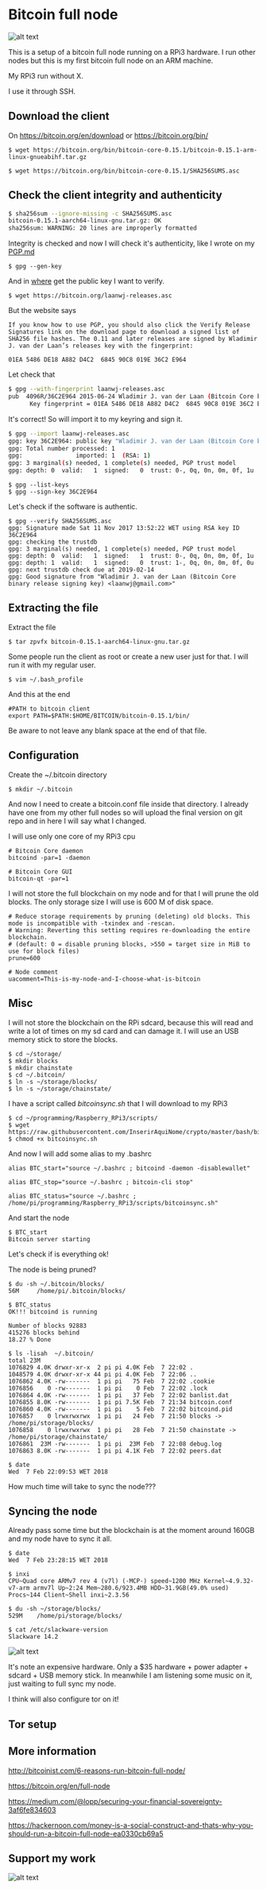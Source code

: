 # Bitcoin full node

![alt text](https://github.com/InserirAquiNome/crypto/blob/master/static/image/full_node1.jpg "Logo Title Text 1")

This is a setup of a bitcoin full node running on a RPi3 hardware. I run other nodes but this is my first bitcoin full node on an ARM machine.

My RPi3 run without X.

I use it through SSH.

## Download the client

On https://bitcoin.org/en/download or https://bitcoin.org/bin/

`$ wget https://bitcoin.org/bin/bitcoin-core-0.15.1/bitcoin-0.15.1-arm-linux-gnueabihf.tar.gz`

`$ wget https://bitcoin.org/bin/bitcoin-core-0.15.1/SHA256SUMS.asc`

## Check the client integrity and authenticity

```bash
$ sha256sum --ignore-missing -c SHA256SUMS.asc 
bitcoin-0.15.1-aarch64-linux-gnu.tar.gz: OK
sha256sum: WARNING: 20 lines are improperly formatted
```

Integrity is checked and now I will check it's authenticity, like I wrote on my [PGP.md](https://github.com/InserirAquiNome/crypto/blob/master/PGP.md)

`$ gpg --gen-key`

And in [where](https://bitcoin.org/en/full-node#other-linux-distributions) get the public key I want to verify. 

`$ wget https://bitcoin.org/laanwj-releases.asc`

But the website says 

```
If you know how to use PGP, you should also click the Verify Release Signatures link on the download page to download a signed list of SHA256 file hashes. The 0.11 and later releases are signed by Wladimir J. van der Laan’s releases key with the fingerprint:

01EA 5486 DE18 A882 D4C2  6845 90C8 019E 36C2 E964
```

Let check that

```bash
$ gpg --with-fingerprint laanwj-releases.asc 
pub  4096R/36C2E964 2015-06-24 Wladimir J. van der Laan (Bitcoin Core binary release signing key) <laanwj@gmail.com>
      Key fingerprint = 01EA 5486 DE18 A882 D4C2  6845 90C8 019E 36C2 E964
```

It's correct!
So will import it to my keyring and sign it.

```bash
$ gpg --import laanwj-releases.asc 
gpg: key 36C2E964: public key "Wladimir J. van der Laan (Bitcoin Core binary release signing key) <laanwj@gmail.com>" imported
gpg: Total number processed: 1
gpg:               imported: 1  (RSA: 1)
gpg: 3 marginal(s) needed, 1 complete(s) needed, PGP trust model
gpg: depth: 0  valid:   1  signed:   0  trust: 0-, 0q, 0n, 0m, 0f, 1u
```
```
$ gpg --list-keys
$ gpg --sign-key 36C2E964
```

Let's check if the software is authentic.

 ```
$ gpg --verify SHA256SUMS.asc 
gpg: Signature made Sat 11 Nov 2017 13:52:22 WET using RSA key ID 36C2E964
gpg: checking the trustdb
gpg: 3 marginal(s) needed, 1 complete(s) needed, PGP trust model
gpg: depth: 0  valid:   1  signed:   1  trust: 0-, 0q, 0n, 0m, 0f, 1u
gpg: depth: 1  valid:   1  signed:   0  trust: 1-, 0q, 0n, 0m, 0f, 0u
gpg: next trustdb check due at 2019-02-14
gpg: Good signature from "Wladimir J. van der Laan (Bitcoin Core binary release signing key) <laanwj@gmail.com>"
 ```

## Extracting the file

Extract the file

`$ tar zpvfx bitcoin-0.15.1-aarch64-linux-gnu.tar.gz`

Some people run the client as root or create a new user just for that. I will run it with my regular user.

`$ vim ~/.bash_profile`

And this at the end

```
#PATH to bitcoin client
export PATH=$PATH:$HOME/BITCOIN/bitcoin-0.15.1/bin/
```

Be aware to not leave any blank space at the end of that file.

## Configuration

Create the ~/.bitcoin directory 

`$ mkdir ~/.bitcoin`

And now I need to create a bitcoin.conf file inside that directory. I already have one from my other full nodes so will upload the final version on git repo and in here I will say what I changed.

I will use only one core of my RPi3 cpu

```
# Bitcoin Core daemon
bitcoind -par=1 -daemon

# Bitcoin Core GUI
bitcoin-qt -par=1
```

I will not store the full blockchain on my node and for that I will prune the old blocks. The only storage size I will use is 600 M of disk space.

```
# Reduce storage requirements by pruning (deleting) old blocks. This mode is incompatible with -txindex and -rescan. 
# Warning: Reverting this setting requires re-downloading the entire blockchain. 
# (default: 0 = disable pruning blocks, >550 = target size in MiB to use for block files)
prune=600
```

```
# Node comment
uacomment=This-is-my-node-and-I-choose-what-is-bitcoin
```

## Misc 

I will not store the blockchain on the RPi sdcard, because this will read and write a lot of times on my sd card and can damage it. I will use an USB memory stick to store the blocks.

```
$ cd ~/storage/
$ mkdir blocks
$ mkdir chainstate
$ cd ~/.bitcoin/
$ ln -s ~/storage/blocks/
$ ln -s ~/storage/chainstate/
```

I have a script called *bitcoinsync.sh* that I will download to my RPi3

```
$ cd ~/programming/Raspberry_RPi3/scripts/
$ wget https://raw.githubusercontent.com/InserirAquiNome/crypto/master/bash/bitcoinsync.sh
$ chmod +x bitcoinsync.sh
```

And now I will add some alias to my .bashrc

```
alias BTC_start="source ~/.bashrc ; bitcoind -daemon -disablewallet"

alias BTC_stop="source ~/.bashrc ; bitcoin-cli stop"

alias BTC_status="source ~/.bashrc ; /home/pi/programming/Raspberry_RPi3/scripts/bitcoinsync.sh"
```

And start the node

```
$ BTC_start
Bitcoin server starting
```

Let's check if is everything ok!

The node is being pruned? 

```
$ du -sh ~/.bitcoin/blocks/
56M     /home/pi/.bitcoin/blocks/

$ BTC_status
OK!!! bitcoind is running

Number of blocks 92883
415276 blocks behind
18.27 % Done 

$ ls -lisah  ~/.bitcoin/
total 23M
1076829 4.0K drwxr-xr-x  2 pi pi 4.0K Feb  7 22:02 .
1048579 4.0K drwxr-xr-x 44 pi pi 4.0K Feb  7 22:06 ..
1076862 4.0K -rw-------  1 pi pi   75 Feb  7 22:02 .cookie
1076856    0 -rw-------  1 pi pi    0 Feb  7 22:02 .lock
1076864 4.0K -rw-------  1 pi pi   37 Feb  7 22:02 banlist.dat
1076855 8.0K -rw-------  1 pi pi 7.5K Feb  7 21:34 bitcoin.conf
1076860 4.0K -rw-------  1 pi pi    5 Feb  7 22:02 bitcoind.pid
1076857    0 lrwxrwxrwx  1 pi pi   24 Feb  7 21:50 blocks -> /home/pi/storage/blocks/
1076858    0 lrwxrwxrwx  1 pi pi   28 Feb  7 21:50 chainstate -> /home/pi/storage/chainstate/
1076861  23M -rw-------  1 pi pi  23M Feb  7 22:08 debug.log
1076863 8.0K -rw-------  1 pi pi 4.1K Feb  7 22:02 peers.dat

$ date
Wed  7 Feb 22:09:53 WET 2018
```

How much time will take to sync the node??? 

## Syncing the node 

Already pass some time but the blockchain is at the moment around 160GB and my node have to sync it all.

```
$ date
Wed  7 Feb 23:28:15 WET 2018

$ inxi 
CPU~Quad core ARMv7 rev 4 (v7l) (-MCP-) speed~1200 MHz Kernel~4.9.32-v7-arm armv7l Up~2:24 Mem~280.6/923.4MB HDD~31.9GB(49.0% used) Procs~144 Client~Shell inxi~2.3.56  

$ du -sh ~/storage/blocks/
529M    /home/pi/storage/blocks/

$ cat /etc/slackware-version 
Slackware 14.2
```

![alt text](https://github.com/InserirAquiNome/crypto/blob/master/static/image/full_node2.png "Logo Title Text 1")

It's note an expensive hardware. Only a $35 hardware + power adapter + sdcard + USB memory stick.
In meanwhile I am listening some music on it, just waiting to full sync my node.

I think will also configure tor on it!

## Tor setup



## More information
http://bitcoinist.com/6-reasons-run-bitcoin-full-node/

https://bitcoin.org/en/full-node

https://medium.com/@lopp/securing-your-financial-sovereignty-3af6fe834603

https://hackernoon.com/money-is-a-social-construct-and-thats-why-you-should-run-a-bitcoin-full-node-ea0330cb69a5


## Support my work

![alt text](https://github.com/InserirAquiNome/crypto/blob/master/static/image/donate.png "Logo Title Text 1")
